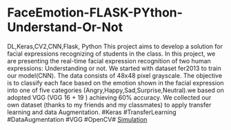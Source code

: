# FaceEmotion-FLASK-PYthon-Understand-Or-Not
DL,Keras,CV2,CNN,Flask, Python
This project aims to develop a solution for facial expressions recognizing of students in the class. In this project, we are presenting the real-time facial expression recognition of two human expressions: Understanding or not.
We started with dataset fer2013 to train our model(CNN). The data consists of 48x48 pixel grayscale.
The objective is to classify each face based on the emotion shown in the facial expression into one of five categories (Angry,Happy,Sad,Surprise,Neutral).we based on adopted VGG (VGG 16 + 19 ) achieving 60% accuracy.
We collected our own dataset (thanks to my friends and my classmates) to apply transfer learning and data Augmentation.
#Keras #TransferLearning #DataAugmentation #VGG #OpenCV#
[Simulation](https://www.linkedin.com/feed/update/urn:li:activity:6684572394465583104/)

